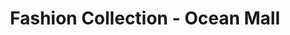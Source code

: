 ---
title: "Fashion Collection - Ocean Mall"
url: /karachi/fashion-collection-ocean-mall/
shop: Kleidung
---